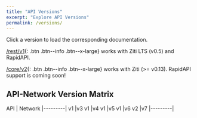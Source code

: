 ```yaml
---
title: "API Versions"
excerpt: "Explore API Versions"
permalink: /versions/
---
```


Click a version to load the corresponding documentation.

[/rest/v1](/v1/){: .btn .btn--info .btn--x-large} works with Ziti LTS (v0.5) and RapidAPI.

[/core/v2](/v2/){: .btn .btn--info .btn--x-large} works with Ziti (>= v0.13). RapidAPI support is coming soon!

## API-Network Version Matrix

API | Network
|---------|
v1	|v3
v1	|v4
v1	|v5
v1	|v6
v2	|v7
|---------|
